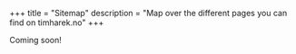 +++
title = "Sitemap"
description = "Map over the different pages you can find on timharek.no"
+++

Coming soon!
